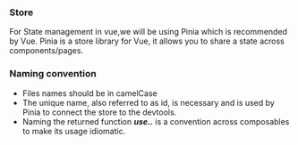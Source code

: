 ### Store

For State management in vue,we will be using Pinia which is recommended by Vue.
Pinia is a store library for Vue, it allows you to share a state across components/pages.

### Naming convention

-   Files names should be in camelCase
-   The unique name, also referred to as id, is necessary and is used by Pinia to connect the store to the devtools.
-   Naming the returned function **_use.._** is a convention across composables to make its usage idiomatic.

